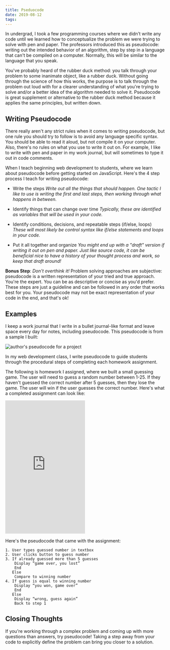 ```yaml
---
title: Pseduocode
date: 2019-08-12
tags:
---
```


In undergrad, I took a few programming courses where we didn’t write any code until we learned how to conceptualize the problem we were trying to solve with pen and paper. The professors introduced this as pseudocode: writing out the intended behavior of an algorithm, step by step in a language that can't be compiled on a computer. Normally, this will be similar to the language that you speak.

You've probably heard of the rubber duck method: you talk through your problem to some inanimate object, like a rubber duck. Without going through the science of how this works, the purpose is to talk through the problem out loud with for a clearer understanding of what you're trying to solve and/or a better idea of the algorithm needed to solve it. Pseudocode is great supplement or alternative to the rubber duck method because it applies the same principles, but written down.

## Writing Pseudocode

There really aren't any strict rules when it comes to writing pseudocode, but one rule you should try to follow is to avoid any language specific syntax. You should be able to read it aloud, but not compile it on your computer. Also, there's no rules on what you use to write it out on. For example, I like to write with pen and paper in my work journal, but will sometimes to type it out in code comments.

When I teach beginning web development to students, where we learn about pseudocode before getting started on JavaScript. Here's the 4 step process I teach for writing pseudocode:

- Write the steps
_Write out all the things that should happen. One tactic I like to use is writing the first and last steps, then working through what happens in between._

- Identify things that can change over time
_Typically, these are identified as variables that will be used in your code._

- Identify conditions, decisions, and repeatable steps (if/else, loops)
_These will most likely be control syntax like if/else statements and loops in your code._

- Put it all together and organize
_You might end up with a "draft" version if writing it out on pen and paper. Just like source code, it can be beneficial nice to have a history of your thought process and work, so keep that draft around!_ 

**Bonus Step**: _Don't overthink it!_
Problem solving approaches are subjective: pseudocode is a written representation of your tried and true approach. You're the expert. You can be as descriptive or concise as you'd prefer. These steps are just a guideline and can be followed in any order that works best for you. Your pseudocode may not be exact representation of your code in the end, and that's ok!

## Examples

I keep a work journal that I write in a bullet journal-like format and leave space every day for notes, including pseudocode. This pseudocode is from a sample I built:

![author's pseudocode for a project](/img/release-note-pseudo_2.jpg)

In my web development class, I write pseudocode to guide students through the procedural steps of completing each homework assignment. 

The following is homework I assigned, where we built a small guessing game. The user will need to guess a random number between 1-25. If they haven't guessed the correct number after 5 guesses, then they lose the game. The user will win if the user guesses the correct number. Here's what a completed assignment can look like:

<div class="glitch-embed-wrap embed" style="height: 420px; width: 50%;">
  <iframe
    src="https://glitch.com/embed/#!/embed/tranquil-parakeet?path=&previewSize=100"
    title="undefined on Glitch"
    allow="geolocation; microphone; camera; midi; vr; encrypted-media"
    style="height: 100%; width: 100%; border: 0;">
  </iframe>
</div>


Here's the pseudocode that came with the assignment:

```
1. User types guessed number in textbox
2. User clicks button to guess number
3. If already guessed more than 5 guesses
    Display “game over, you lost”
    End
   Else
    Compare to winning number
4. If guess is equal to winning number
    Display “you won, game over”
    End
   Else
    Display “wrong, guess again”
    Back to step 1
```


## Closing Thoughts

If you're working through a complex problem and coming up with more questions than answers, try pseudocode! Taking a step away from your code to explicitly define the problem can bring you closer to a solution. 